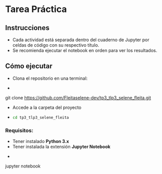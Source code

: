 # Tarea Práctica  

##  Instrucciones

- Cada actividad está separada dentro del cuaderno de Jupyter por celdas de código con su respectivo título.
- Se recomienda ejecutar el notebook en orden para ver los resultados.

##  Cómo ejecutar
- Clona el repositorio en una terminal:
- ```bash
git clone https://github.com/Fleitaselene-dev/tp3_tlp3_selene_fleita.git
- Accede a la carpeta del proyecto
- ```bash
  cd tp3_tlp3_selene_fleita


###  Requisitos:

- Tener instalado **Python 3.x**
- Tener instalada la extensión **Jupyter Notebook**
- ```bash
jupyter notebook
